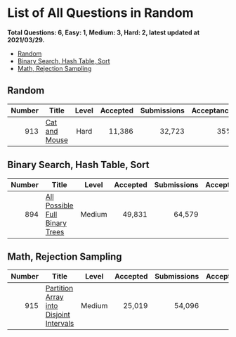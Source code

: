 # List of All Questions in Random

**Total Questions: 6, Easy: 1, Medium: 3, Hard: 2, latest updated at 2021/03/29.**

- [Random](#Random)
- [Binary Search, Hash Table, Sort](#Binary-Search-Hash-Table-Sort)
- [Math, Rejection Sampling](#Math-Rejection-Sampling)

## Random

|Number|                           Title                            |Level|Accepted|Submissions|Acceptance|
|-----:|------------------------------------------------------------|:---:|-------:|----------:|---------:|
|   913|[Cat and Mouse](https://leetcode.com/problems/cat-and-mouse)|Hard |  11,386|     32,723|       35%|


## Binary Search, Hash Table, Sort

|Number|                                            Title                                             |Level |Accepted|Submissions|Acceptance|
|-----:|----------------------------------------------------------------------------------------------|:----:|-------:|----------:|---------:|
|   894|[All Possible Full Binary Trees](https://leetcode.com/problems/all-possible-full-binary-trees)|Medium|  49,831|     64,579|       77%|


## Math, Rejection Sampling

|Number|                                                     Title                                                      |Level |Accepted|Submissions|Acceptance|
|-----:|----------------------------------------------------------------------------------------------------------------|:----:|-------:|----------:|---------:|
|   915|[Partition Array into Disjoint Intervals](https://leetcode.com/problems/partition-array-into-disjoint-intervals)|Medium|  25,019|     54,096|       46%|



